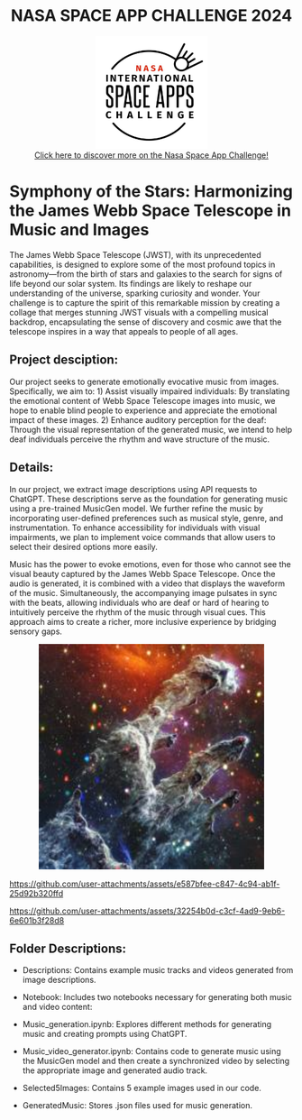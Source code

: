 <h1 align="center">
  NASA SPACE APP CHALLENGE 2024
</h1>

<div id="badges" align="center">
    <img img src="Logo/logo.jpeg" width="200" height="200"/>
</div>

<div id="badges" align="center">
  <a href="https://www.spaceappschallenge.org/nasa-space-apps-2024/">
    Click here to discover more on the Nasa Space App Challenge!
  </a>
</div>

# Symphony of the Stars: Harmonizing the James Webb Space Telescope in Music and Images

The James Webb Space Telescope (JWST), with its unprecedented capabilities, is designed to explore some of the most profound topics in astronomy—from the birth of stars and galaxies to the search for signs of life beyond our solar system. Its findings are likely to reshape our understanding of the universe, sparking curiosity and wonder. Your challenge is to capture the spirit of this remarkable mission by creating a collage that merges stunning JWST visuals with a compelling musical backdrop, encapsulating the sense of discovery and cosmic awe that the telescope inspires in a way that appeals to people of all ages.

## Project desciption:

Our project seeks to generate emotionally evocative music from images. Specifically, we aim to: 1) Assist visually impaired individuals: By translating the emotional content of Webb Space Telescope images into music, we hope to enable blind people to experience and appreciate the emotional impact of these images. 2) Enhance auditory perception for the deaf: Through the visual representation of the generated music, we intend to help deaf individuals perceive the rhythm and wave structure of the music.

## Details:

In our project, we extract image descriptions using API requests to ChatGPT. These descriptions serve as the foundation for generating music using a pre-trained MusicGen model. We further refine the music by incorporating user-defined preferences such as musical style, genre, and instrumentation. To enhance accessibility for individuals with visual impairments, we plan to implement voice commands that allow users to select their desired options more easily.

Music has the power to evoke emotions, even for those who cannot see the visual beauty captured by the James Webb Space Telescope. Once the audio is generated, it is combined with a video that displays the waveform of the music. Simultaneously, the accompanying image pulsates in sync with the beats, allowing individuals who are deaf or hard of hearing to intuitively perceive the rhythm of the music through visual cues. This approach aims to create a richer, more inclusive experience by bridging sensory gaps.

<div id="badges" align="center">
    <img img src="Selected5Images/PillarsOfCreation.jpg" width="400" height="400"/>
</div>




https://github.com/user-attachments/assets/e587bfee-c847-4c94-ab1f-25d92b320ffd





https://github.com/user-attachments/assets/32254b0d-c3cf-4ad9-9eb6-6e601b3f28d8




## Folder Descriptions:

- Descriptions: Contains example music tracks and videos generated from image descriptions.

- Notebook: Includes two notebooks necessary for generating both music and video content:

- Music_generation.ipynb: Explores different methods for generating music and creating prompts using ChatGPT.

- Music_video_generator.ipynb: Contains code to generate music using the MusicGen model and then create a synchronized video by selecting the appropriate image and generated audio track.

- Selected5Images: Contains 5 example images used in our code.

- GeneratedMusic: Stores .json files used for music generation.
